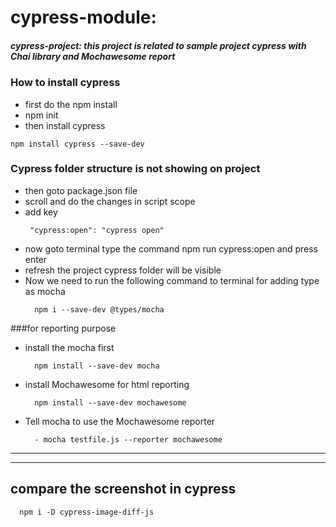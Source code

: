 # cypress-module:
#####  cypress-project: this project is related to sample project cypress with Chai library and Mochawesome report
### How to install cypress
 - first do the npm install
 - npm init
 - then install cypress
  ``` 
  npm install cypress --save-dev
  ```
 ### Cypress folder structure is not showing on project
 - then goto package.json file 
 - scroll and do the changes in script scope
 - add key 
   ```
    "cypress:open": "cypress open"
   ```
 - now goto terminal type the command npm run cypress:open and press enter
 - refresh the project cypress folder will be visible
- Now we need to run the following command to terminal for adding type as mocha
  ``` 
    npm i --save-dev @types/mocha
  ```

 ###for reporting purpose
* install the mocha first
  ```
    npm install --save-dev mocha
  ```
* install Mochawesome for html reporting 
  ``` 
    npm install --save-dev mochawesome
  ```
- Tell mocha to use the Mochawesome reporter
  ```
    - mocha testfile.js --reporter mochawesome
  ```
---
---
## compare the screenshot in cypress
  ```
    npm i -D cypress-image-diff-js
  ```
